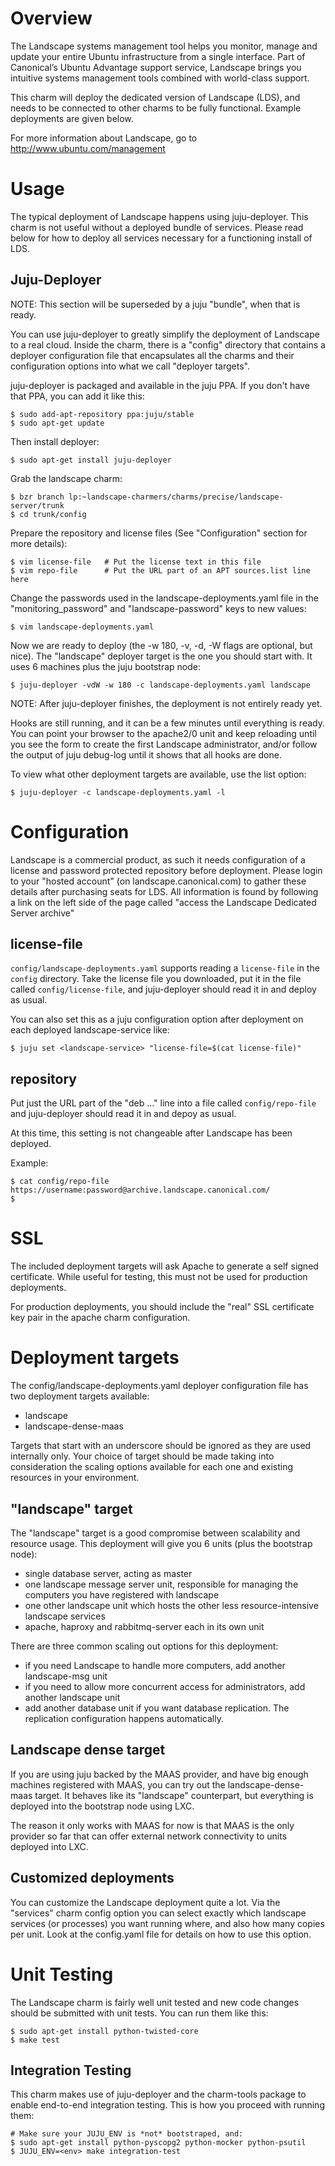 Overview
========

The Landscape systems management tool helps you monitor, manage and update your
entire Ubuntu infrastructure from a single interface. Part of Canonical’s
Ubuntu Advantage support service, Landscape brings you intuitive systems
management tools combined with world-class support.

This charm will deploy the dedicated version of Landscape (LDS), and needs to be
connected to other charms to be fully functional.  Example deployments are given
below.

For more information about Landscape, go to http://www.ubuntu.com/management


Usage
=====

The typical deployment of Landscape happens using juju-deployer.  This charm is
not useful without a deployed bundle of services.  Please read below for how to
deploy all services necessary for a functioning install of LDS.

Juju-Deployer
-------------

NOTE: This section will be superseded by a juju "bundle", when that is ready.

You can use juju-deployer to greatly simplify the deployment of Landscape to a
real cloud.  Inside the charm, there is a "config" directory that contains a
deployer configuration file that encapsulates all the charms and their
configuration options into what we call "deployer targets".

juju-deployer is packaged and available in the juju PPA. If you don't have that
PPA, you can add it like this:

    $ sudo add-apt-repository ppa:juju/stable
    $ sudo apt-get update

Then install deployer:

    $ sudo apt-get install juju-deployer

Grab the landscape charm:

    $ bzr branch lp:~landscape-charmers/charms/precise/landscape-server/trunk
    $ cd trunk/config

Prepare the repository and license files (See "Configuration" section for more
details):

    $ vim license-file   # Put the license text in this file
    $ vim repo-file      # Put the URL part of an APT sources.list line here

Change the passwords used in the landscape-deployments.yaml file in the
"monitoring_password" and "landscape-password" keys to new values:

    $ vim landscape-deployments.yaml

Now we are ready to deploy (the -w 180, -v, -d, -W flags are optional, but
nice).  The "landscape" deployer target is the one you should start with. It
uses 6 machines plus the juju bootstrap node:

    $ juju-deployer -vdW -w 180 -c landscape-deployments.yaml landscape

NOTE: After juju-deployer finishes, the deployment is not entirely ready yet.

Hooks are still running, and it can be a few minutes until everything is ready.
You can point your browser to the apache2/0 unit and keep reloading until you
see the form to create the first Landscape administrator, and/or follow the
output of juju debug-log until it shows that all hooks are done.

To view what other deployment targets are available, use the list option:

    $ juju-deployer -c landscape-deployments.yaml -l


Configuration
=============

Landscape is a commercial product, as such it needs configuration of a license
and password protected repository before deployment.  Please login to your
"hosted account" (on landscape.canonical.com) to gather these details after
purchasing seats for LDS.  All information is found by following a link on the
left side of the page called "access the Landscape Dedicated Server archive"

license-file
------------

`config/landscape-deployments.yaml` supports reading a `license-file` in the
`config` directory.  Take the license file you downloaded, put it in the file
called `config/license-file`, and juju-deployer should read it in and deploy as
usual.

You can also set this as a juju configuration option after deployment
on each deployed landscape-service like:

    $ juju set <landscape-service> "license-file=$(cat license-file)"


repository
----------

Put just the URL part of the "deb ..." line into a file called
`config/repo-file` and juju-deployer should read it in and depoy as usual.

At this time, this setting is not changeable after Landscape has been
deployed.

Example:
    
    $ cat config/repo-file
    https://username:password@archive.landscape.canonical.com/
    $

SSL
===

The included deployment targets will ask Apache to generate a self signed
certificate. While useful for testing, this must not be used for production
deployments.

For production deployments, you should include the "real" SSL certificate key
pair in the apache charm configuration.


Deployment targets
==================

The config/landscape-deployments.yaml deployer configuration file has two
deployment targets available:

  * landscape
  * landscape-dense-maas

Targets that start with an underscore should be ignored as they are used
internally only. Your choice of target should be made taking into consideration
the scaling options available for each one and existing resources in your
environment.

"landscape" target
------------------
The "landscape" target is a good compromise between scalability and resource
usage. This deployment will give you 6 units (plus the bootstrap node):
  * single database server, acting as master
  * one landscape message server unit, responsible for managing the computers
    you have registered with landscape
  * one other landscape unit which hosts the other less resource-intensive
    landscape services
  * apache, haproxy and rabbitmq-server each in its own unit

There are three common scaling out options for this deployment:
 * if you need Landscape to handle more computers, add another landscape-msg
   unit
 * if you need to allow more concurrent access for administrators, add another
   landscape unit
 * add another database unit if you want database replication. The replication
   configuration happens automatically.

Landscape dense target
----------------------
If you are using juju backed by the MAAS provider, and have big enough machines
registered with MAAS, you can try out the landscape-dense-maas target.  It
behaves like its "landscape" counterpart, but everything is deployed into the
bootstrap node using LXC.

The reason it only works with MAAS for now is that MAAS is the only provider so
far that can offer external network connectivity to units deployed into LXC.

Customized deployments
-----------------------
You can customize the Landscape deployment quite a lot. Via the "services"
charm config option you can select exactly which landscape services (or
processes) you want running where, and also how many copies per unit. Look at
the config.yaml file for details on how to use this option.


Unit Testing
============

The Landscape charm is fairly well unit tested and new code changes
should be submitted with unit tests.  You can run them like this:

    $ sudo apt-get install python-twisted-core
    $ make test

Integration Testing
-------------------


This charm makes use of juju-deployer and the charm-tools package to enable
end-to-end integration testing.  This is how you proceed with running
them:

    # Make sure your JUJU_ENV is *not* bootstraped, and:
    $ sudo apt-get install python-pyscopg2 python-mocker python-psutil
    $ JUJU_ENV=<env> make integration-test
